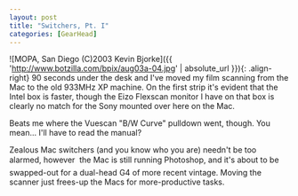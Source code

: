```yaml
---
layout: post
title: "Switchers, Pt. I"
categories: [GearHead]
---
```



![MOPA, San Diego (C)2003 Kevin Bjorke]({{ 'http://www.botzilla.com/bpix/aug03a-04.jpg' | absolute_url }}){: .align-right}
90 seconds under the desk and I've moved my film scanning from the Mac to the old 933MHz XP machine. On the first strip it's evident that the Intel box is faster, though the Eizo Flexscan monitor I have on that box is clearly no match for the Sony mounted over here on the Mac.

Beats me where the Vuescan "B/W Curve" pulldown went, though. You mean... I'll have to read the manual?

Zealous Mac switchers (and you know who you are) needn't be too alarmed, however &#151; the Mac is still running Photoshop, and it's about to be swapped-out for a dual-head G4 of more recent vintage. Moving the scanner just frees-up the Macs for more-productive tasks.
